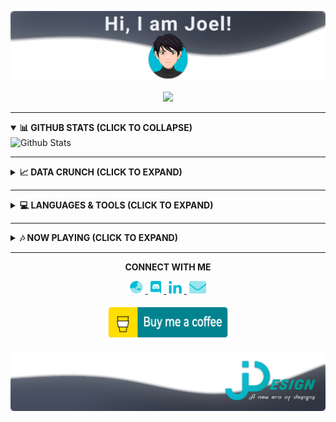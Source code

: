 [![JDesign](https://raw.githubusercontent.com/JDesignEra/JDesignEra/master/assets/headers/intro-header-v2.png)](https://jdesignera.com)

<p align="center">
  <img src="https://img.shields.io/badge/Pronoun-He%20%2F%20Him-0097A7?style=flat-square" />
 </p>

*****

<details open>
 <summary>
  <b>📊 GITHUB STATS (CLICK TO COLLAPSE)</b>
 </summary>
 
 <img height="178px" align="center" alt="Github Stats" title="Github Stats" src="https://github-readme-stats.jdesignera.vercel.app/api?username=JDesignEra&custom_title=GitHub%20Stats&title_color=88C0D0&text_color=ECEFF4&icon_color=00bcd4&bg_color=25,4C566A,2E3440&show_icons=true&border_radius=8&hide_border=true&count_private=true&include_all_commits=true&count_private=true" />

*****

<details>
 <summary>
  <b>📈 DATA CRUNCH (CLICK TO EXPAND)</b>
 </summary>
 
 <!--START_SECTION:waka-->
![Profile Views](http://img.shields.io/badge/Profile%20Views-0-blue)

**🐱 My GitHub Data** 

> 📦 534.9 kB Used in GitHub's Storage 
 > 
> 💼 Opted to Hire
 > 
> 📜 21 Public Repositories 
 > 
> 🔑 10 Private Repositories 
 > 
**I'm a Night 🦉** 

```text
🌞 Morning                1022 commits        ⬛⬛⬛⬛⬜⬜⬜⬜⬜⬜⬜⬜⬜⬜⬜⬜⬜⬜⬜⬜⬜⬜⬜⬜⬜   17.29 % 
🌆 Daytime                1289 commits        ⬛⬛⬛⬛⬛⬜⬜⬜⬜⬜⬜⬜⬜⬜⬜⬜⬜⬜⬜⬜⬜⬜⬜⬜⬜   21.80 % 
🌃 Evening                1831 commits        ⬛⬛⬛⬛⬛⬛⬛⬛⬜⬜⬜⬜⬜⬜⬜⬜⬜⬜⬜⬜⬜⬜⬜⬜⬜   30.97 % 
🌙 Night                  1770 commits        ⬛⬛⬛⬛⬛⬛⬛⬜⬜⬜⬜⬜⬜⬜⬜⬜⬜⬜⬜⬜⬜⬜⬜⬜⬜   29.94 % 
```



 Last Updated on 25/02/2024 16:04:16 UTC
<!--END_SECTION:waka-->
</details>

*****

<details>
  <summary>
    <b>💻 LANGUAGES & TOOLS (CLICK TO EXPAND)</b>
  </summary>

  <table>
    <tr>
      <th colspan="2">Languages</th>
    </tr>
    <tr>
      <td align="center" colspan="2">
        <img alt="HTML5" src="https://img.shields.io/badge/-HTML5-E34F26?style=for-the-badge&logoColor=fff&logo=html5" />
        <img alt="CSS3" src="https://img.shields.io/badge/-CSS3-1572B6?style=for-the-badge&logoColor=fff&logo=css3" />
        <img alt="SASS" src="https://img.shields.io/badge/-SASS-CC6699?style=for-the-badge&logoColor=fff&logo=sass" />
        <img alt="JavaScript" src="https://img.shields.io/badge/-JavaScript-c4b018?style=for-the-badge&logoColor=fff&logo=javascript" />
        <img alt="PHP" src="https://img.shields.io/badge/-PHP-777BB4?style=for-the-badge&logoColor=fff&logo=php" />
        <img alt="Java" src="https://img.shields.io/badge/-Java-007396?style=for-the-badge&logoColor=fff&logo=java" />
        <img alt="C#" src="https://img.shields.io/badge/-C%23-239120?style=for-the-badge&logoColor=fff&logo=c-sharp" />
        <img alt="Objective-C" src="https://img.shields.io/badge/-Objective--C-0070c5?style=for-the-badge&logoColor=fff&logo=apple" />
        <img alt="Swift" src="https://img.shields.io/badge/-Swift-FA7343?style=for-the-badge&logoColor=fff&logo=swift" />
        <img alt="Python" src="https://img.shields.io/badge/-Python-3776AB?style=for-the-badge&logoColor=fff&logo=python" />
        <img alt="TypeScript" src="https://img.shields.io/badge/-TypeScript-007ACC?style=for-the-badge&logoColor=fff&logo=typescript" />
      </td>
    </tr>
    <tr>
      <th>Frameworks</th>
      <th>Libraries</th>
    </tr>
    <tr>
      <td align="center">
        <img alt="Bootstrap" src="https://img.shields.io/badge/-Bootstrap-563D7C?style=for-the-badge&logoColor=fff&logo=bootstrap" />
        <img alt="Ionic" src="https://img.shields.io/badge/-Ionic-3880FF?style=for-the-badge&logoColor=fff&logo=ionic" />
        <img alt="Angular" src="https://img.shields.io/badge/-Angular-DD0031?style=for-the-badge&logoColor=fff&logo=angular" />
        <img alt="Flask" src="https://img.shields.io/badge/-Flask-000?style=for-the-badge&logoColor=fff&logo=flask" />
        <img alt="Symfony" src="https://img.shields.io/badge/-Symfony-000?style=for-the-badge&logoColor=fff&logo=symfony" />
        <img alt="React" src="https://img.shields.io/badge/-React-4eadc7?style=for-the-badge&logoColor=fff&logo=react" />
        <img alt="Next.js" src="https://img.shields.io/badge/-Next.js-000000?style=for-the-badge&logoColor=fff&logo=next.js" />
      </td>
      <td align="center">
        <img alt="jQuery" src="https://img.shields.io/badge/-jQuery-0769AD?style=for-the-badge&logoColor=fff&logo=jquery" />
      </td>
    </tr>
    <tr>
      <th>Databases</th>
      <th>Runtime</th>
    </tr>
    <tr>
      <td align="center">
        <img alt="SQLite" src="https://img.shields.io/badge/-SQLite-003B57?style=for-the-badge&logoColor=fff&logo=sqlite" />
        <img alt="SQL" src="https://img.shields.io/badge/-SQL-4479A1?style=for-the-badge&logoColor=fff&logo=mysql" />
        <img alt="Firebase" src="https://img.shields.io/badge/-Firebase-cca121?style=for-the-badge&logoColor=fff&logo=firebase" />
      </td>
      <td align="center">
        <img alt="Node.js" src="https://img.shields.io/badge/-Node.js-038c2e?style=for-the-badge&logoColor=fff&logo=node.js" />
      </td>
    </tr>
    <tr>
      <th colspan="2">Tools</th>
    </tr>
    <tr>
      <td align="center" colspan="2">
        <img alt="Visual Studio Code" src="https://img.shields.io/badge/-Visual%20Studio%20Code-007ACC?style=for-the-badge&logoColor=fff&logo=visual-studio-code" />
        <img alt="Visual Studio" src="https://img.shields.io/badge/-Visual%20Studio-5C2D91?style=for-the-badge&logoColor=fff&logo=visual-studio" />
        <img alt="Xcode" src="https://img.shields.io/badge/-Xcode-1575F9?style=for-the-badge&logoColor=fff&logo=xcode" />
        <img alt="PyCharm" src="https://img.shields.io/badge/-PyCharm-000?style=for-the-badge&logoColor=fff&logo=pycharm" />
        <img alt="Android Studio" src="https://img.shields.io/badge/-Android%20Studio-2fa866?style=for-the-badge&logoColor=fff&logo=android-studio" />
        <img alt="Eclipse IDE" src="https://img.shields.io/badge/-Eclipse%20IDE-2C2255?style=for-the-badge&logoColor=fff&logo=eclipse-ide" />
        <img alt="Adobe Photoshop" src="https://img.shields.io/badge/-Adobe%20Photoshop-31A8FF?style=for-the-badge&logoColor=fff&logo=adobe-photoshop" />
        <img alt="Adobe Illustrator" src="https://img.shields.io/badge/-Adobe%20Illustrator-FF9A00?style=for-the-badge&logoColor=fff&logo=adobe-illustrator" />
        <img alt="Sketch" src="https://img.shields.io/badge/-Sketch-dea300?style=for-the-badge&logoColor=fff&logo=sketch" />
        <img alt="GitKraken" src="https://img.shields.io/badge/-GitKraken-179287?style=for-the-badge&logoColor=fff&logo=gitkraken" />
      </td>
    </tr>
  </table>
</details>

*****

<details>
 <summary>
  <b>🎶 NOW PLAYING (CLICK TO EXPAND)</b>
 </summary>
 
 <p align="center">
  <a href="https://spotify-github-profile.vercel.app/api/view?uid=tgm.joel&redirect=true">
   <img alt="Spotify" src="https://spotify-github-profile.vercel.app/api/view?uid=tgm.joel&cover_image=true" />
  </a>
 </p>
</details>

*****

<p align="center">
  <b>CONNECT WITH ME</b>
  
  <p align="center">
    <a href="https://www.jdesignera.net">
     <img height="20px" alt="Website" src="https://raw.githubusercontent.com/JDesignEra/JDesignEra/master/assets/icons/globe-asia-duotone.svg" />
    </a>
    <a href="https://discordapp.com/users/156834654140235776">
     <img height="20px" alt="Discord" src="https://raw.githubusercontent.com/JDesignEra/JDesignEra/master/assets/icons/discord-brands.svg" />
    </a>
    <a href="https://www.linkedin.com/in/jdesignera">
      <img height="20px" alt="LinkedIn" src="https://raw.githubusercontent.com/JDesignEra/JDesignEra/master/assets/icons/linkedin-in-brands.svg" />
    </a>
    <a href="mailto:jdesignera.mail@gmail.com">
      <img height="20px" alt="Email" src="https://raw.githubusercontent.com/JDesignEra/JDesignEra/master/assets/icons/envelope-duotone.svg" />
    </a>
  </p>
  
  <p align="center">
   <a href="https://www.buymeacoffee.com/JDesignEra">
    <img width="200px" alt="Buy Me A Coffee" src="https://raw.githubusercontent.com/JDesignEra/JDesignEra/master/assets/buttons/bmc_coffee.gif" />
   </a>
</p>
</p>

<a href="https://jdesignera.net">
  <img src="https://raw.githubusercontent.com/JDesignEra/JDesignEra/8715c7f5a24b68e00b1da0a69ae2f450ad671e2f/assets/footers/bottom_wave_logo_footer_v2.png" />
</a>

